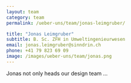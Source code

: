 ```yaml
---
layout: team
category: team
permalink: /ueber-uns/team/jonas-leimgruber/

title: "Jonas Leimgruber"
subtitle: B. Sc. ZFH in Umweltingenieurwesen
email: jonas.leimgruber@sinndrin.ch
phone: +41 79 823 69 09
image: /images/ueber-uns/team/jonas.png
---
```

Jonas not only heads our design team ...